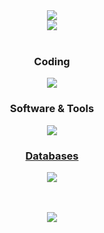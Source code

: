 <div id="banner" align="center">
  <a href="https://github.com/Akshay090/svg-banners">
    <img src="https://svg-banners.vercel.app/api?type=luminance&text1=>%20honeypot25&width=500&height=100" />
  </a>
  </br>

  <a href="https://linkedin.com/in/andrea-mura-0">
    <img src="https://img.shields.io/badge/LinkedIn-blue?style=for-the-badge&logo=linkedin&logoColor=white"/>
  </a>

</div>
</br>

<div id="icons" align="center">

  <p id="coding">
    <h3>Coding</h3>
    <a href="https://skillicons.dev">
      <!-- dart,html,css,js -->
      <img src="https://skillicons.dev/icons?i=py,c,java,cs,bash,regex" />
    </a>
    <!-- </br>
    <a href="https://skillicons.dev">
      <img src="https://skillicons.dev/icons?i=" />
    </a> -->
  </p>

  <p id="software">
    <h3>Software & Tools</h3>
    <a href="https://skillicons.dev">
      <img src="https://skillicons.dev/icons?i=linux,vscode,vim,git,docker,md,latex" />
  </p>

  <p id="databases">
    <h3>Databases</h3>
    <a href="https://skillicons.dev">
      <img src="https://skillicons.dev/icons?i=mysql,postgresql,sqlite" />
    </a>
  </p>
  </br>

  <!-- <p id="frameworks">
    <h3>Frameworks and Libraries</h3>
    <a href="https://skillicons.dev">
      <img src="https://skillicons.dev/icons?i=flutter" />
    </a>
  </p> -->
</div>
</br>

<div id="views" align="center">
  <a href="https://github.com/honeypot25">
    <img src="https://komarev.com/ghpvc/?username=honeypot25&style=flat-square&color=blue" align="center"/>
  </a>
</div>
